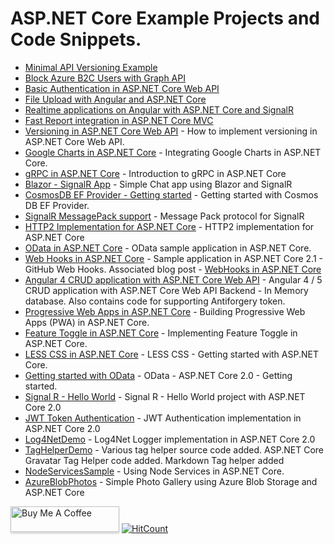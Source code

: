 # ASP.NET Core Example Projects and Code Snippets.
* [Minimal API Versioning Example](https://github.com/anuraj/AspNetCoreSamples/tree/master/WeatherForecastApi)
* [Block Azure B2C Users with Graph API](https://github.com/anuraj/AspNetCoreSamples/tree/master/BlockAzureB2CUsers)
* [Basic Authentication in ASP.NET Core Web API](https://github.com/anuraj/AspNetCoreSamples/tree/master/BasicAuthentication)
* [File Upload with Angular and ASP.NET Core](https://github.com/anuraj/AspNetCoreSamples/tree/master/AngularFileUploadDemo)
* [Realtime applications on Angular with ASP.NET Core and SignalR](https://github.com/anuraj/AspNetCoreSamples/tree/master/AngularSignalRDemo)
* [Fast Report integration in ASP.NET Core MVC](https://github.com/anuraj/AspNetCoreSamples/tree/master/FastReportDemo)
* [Versioning in ASP.NET Core Web API](https://github.com/anuraj/AspNetCoreSamples/tree/master/WebApiApp) - How to implement versioning in ASP.NET Core Web API.
* [Google Charts in ASP.NET Core](https://github.com/anuraj/AspNetCoreSamples/tree/master/Pizza-Demo) - Integrating Google Charts in ASP.NET Core.
* [gRPC in ASP.NET Core](https://github.com/anuraj/AspNetCoreSamples/tree/master/GRPCDemoApp) - Introduction to gRPC in ASP.NET Core
* [Blazor - SignalR App](https://github.com/anuraj/AspNetCoreSamples/tree/master/BlazorChat) - Simple Chat app using Blazor and SignalR
* [CosmosDB EF Provider - Getting started](https://github.com/anuraj/AspNetCoreSamples/tree/master/HelloCosmosDb) - Getting started with Cosmos DB EF Provider.
* [SignalR MessagePack support](https://github.com/anuraj/AspNetCoreSamples/tree/master/SignalRMessagePackDemo) - Message Pack protocol for SignalR
* [HTTP2 Implementation for ASP.NET Core](https://github.com/anuraj/AspNetCoreSamples/tree/master/Http2Sample) - HTTP2 implementation for ASP.NET Core
* [OData in ASP.NET Core](https://github.com/anuraj/AspNetCoreSamples/tree/master/SampleODataApp) - OData sample application in ASP.NET Core.
* [Web Hooks in ASP.NET Core](https://github.com/anuraj/AspNetCoreSamples/tree/master/WebHooksDemo) - Sample application in ASP.NET Core 2.1 - GitHub Web Hooks. Associated blog post - [WebHooks in ASP.NET Core
](https://dotnetthoughts.net/webhooks-in-aspnet-core/)
* [Angular 4 CRUD application with ASP.NET Core Web API](https://github.com/anuraj/AspNetCoreSamples/tree/master/BooksApi) - Angular 4 / 5 CRUD application with ASP.NET Core Web API Backend - In Memory database. Also contains code for supporting Antiforgery token.
* [Progressive Web Apps in ASP.NET Core](https://github.com/anuraj/AspNetCoreSamples/tree/master/HelloPWA) - Building Progressive Web Apps (PWA) in ASP.NET Core.
* [Feature Toggle in ASP.NET Core](https://github.com/anuraj/AspNetCoreSamples/tree/master/FeatureToggle) - Implementing Feature Toggle in ASP.NET Core.
* [LESS CSS in ASP.NET Core](https://github.com/anuraj/AspNetCoreSamples/tree/master/StyleDemo) - LESS CSS - Getting started with ASP.NET Core.
* [Getting started with OData](https://github.com/anuraj/AspNetCoreSamples/tree/master/SampleODataApp) - OData - ASP.NET Core 2.0 - Getting started.
* [Signal R - Hello World](https://github.com/anuraj/AspNetCoreSamples/tree/master/HelloSignalR) - Signal R - Hello World project with ASP.NET Core 2.0
* [JWT Token Authentication](https://github.com/anuraj/AspNetCoreSamples/tree/master/WebApiAuthDemo) - JWT Authentication  implementation in ASP.NET Core 2.0
* [Log4NetDemo](https://github.com/anuraj/AspNetCoreSamples/tree/master/Log4NetDemo) - Log4Net Logger implementation in ASP.NET Core 2.0
* [TagHelperDemo](https://github.com/anuraj/AspNetCoreSamples/tree/master/TagHelperDemo) - Various tag helper source code added. ASP.NET Core Gravatar Tag Helper code added. Markdown Tag helper added
* [NodeServicesSample](https://github.com/anuraj/AspNetCoreSamples/tree/master/NodeServicesSample) - Using Node Services in ASP.NET Core.
* [AzureBlobPhotos](https://github.com/anuraj/AspNetCoreSamples/tree/master/AzureBlobPhotos) - Simple Photo Gallery using Azure Blob Storage and ASP.NET Core

<a href="https://www.buymeacoffee.com/dotnetthoughts" target="_blank"><img src="https://www.buymeacoffee.com/assets/img/custom_images/orange_img.png" alt="Buy Me A Coffee" style="height: 41px !important;width: 174px !important;box-shadow: 0px 3px 2px 0px rgba(190, 190, 190, 0.5) !important;-webkit-box-shadow: 0px 3px 2px 0px rgba(190, 190, 190, 0.5) !important;" ></a> [![HitCount](http://hits.dwyl.com/anuraj/AspNetCoreSamples.svg)](http://hits.dwyl.com/anuraj/AspNetCoreSamples)
